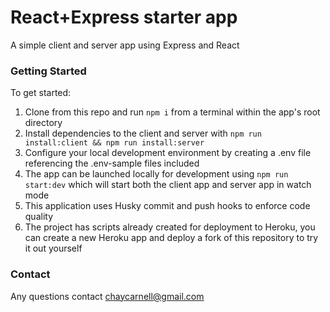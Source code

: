 # React+Express starter app

A simple client and server app using Express and React

### Getting Started

To get started:

1. Clone from this repo and run `npm i` from a terminal within the app's root directory
2. Install dependencies to the client and server with `npm run install:client && npm run install:server`
3. Configure your local development environment by creating a .env file referencing the .env-sample files included
4. The app can be launched locally for development using `npm run start:dev` which will start both the client app and server app in watch mode
5. This application uses Husky commit and push hooks to enforce code quality
6. The project has scripts already created for deployment to Heroku, you can create a new Heroku app and deploy a fork of this repository to try it out yourself

### Contact

Any questions contact chaycarnell@gmail.com
